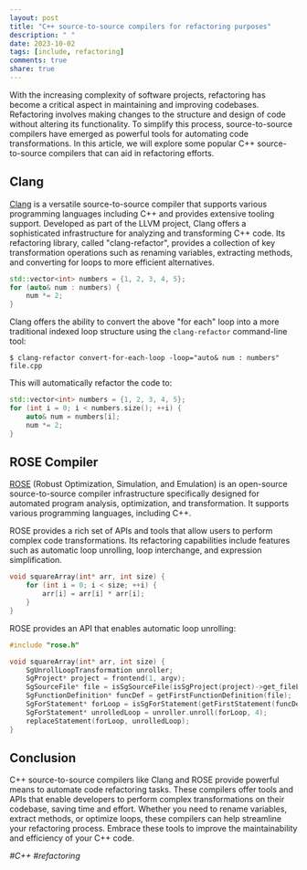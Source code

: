 ```yaml
---
layout: post
title: "C++ source-to-source compilers for refactoring purposes"
description: " "
date: 2023-10-02
tags: [include, refactoring]
comments: true
share: true
---
```


With the increasing complexity of software projects, refactoring has become a critical aspect in maintaining and improving codebases. Refactoring involves making changes to the structure and design of code without altering its functionality. To simplify this process, source-to-source compilers have emerged as powerful tools for automating code transformations. In this article, we will explore some popular C++ source-to-source compilers that can aid in refactoring efforts.

## Clang

[Clang](https://clang.llvm.org/) is a versatile source-to-source compiler that supports various programming languages including C++ and provides extensive tooling support. Developed as part of the LLVM project, Clang offers a sophisticated infrastructure for analyzing and transforming C++ code. Its refactoring library, called "clang-refactor", provides a collection of key transformation operations such as renaming variables, extracting methods, and converting for loops to more efficient alternatives.

```cpp
std::vector<int> numbers = {1, 2, 3, 4, 5};
for (auto& num : numbers) {
    num *= 2;
}
```

Clang offers the ability to convert the above "for each" loop into a more traditional indexed loop structure using the `clang-refactor` command-line tool:

```
$ clang-refactor convert-for-each-loop -loop="auto& num : numbers" file.cpp
```

This will automatically refactor the code to:

```cpp
std::vector<int> numbers = {1, 2, 3, 4, 5};
for (int i = 0; i < numbers.size(); ++i) {
    auto& num = numbers[i];
    num *= 2;
}
```

## ROSE Compiler

[ROSE](https://rosecompiler.org/) (Robust Optimization, Simulation, and Emulation) is an open-source source-to-source compiler infrastructure specifically designed for automated program analysis, optimization, and transformation. It supports various programming languages, including C++.

ROSE provides a rich set of APIs and tools that allow users to perform complex code transformations. Its refactoring capabilities include features such as automatic loop unrolling, loop interchange, and expression simplification.

```cpp
void squareArray(int* arr, int size) {
    for (int i = 0; i < size; ++i) {
        arr[i] = arr[i] * arr[i];
    }
}
```

ROSE provides an API that enables automatic loop unrolling:

```cpp
#include "rose.h"

void squareArray(int* arr, int size) {
    SgUnrollLoopTransformation unroller;
    SgProject* project = frontend(1, argv);
    SgSourceFile* file = isSgSourceFile(isSgProject(project)->get_fileList()[0]);
    SgFunctionDefinition* funcDef = getFirstFunctionDefinition(file);
    SgForStatement* forLoop = isSgForStatement(getFirstStatement(funcDef));
    SgForStatement* unrolledLoop = unroller.unroll(forLoop, 4);
    replaceStatement(forLoop, unrolledLoop);
}
```

## Conclusion

C++ source-to-source compilers like Clang and ROSE provide powerful means to automate code refactoring tasks. These compilers offer tools and APIs that enable developers to perform complex transformations on their codebase, saving time and effort. Whether you need to rename variables, extract methods, or optimize loops, these compilers can help streamline your refactoring process. Embrace these tools to improve the maintainability and efficiency of your C++ code.

*#C++ #refactoring*